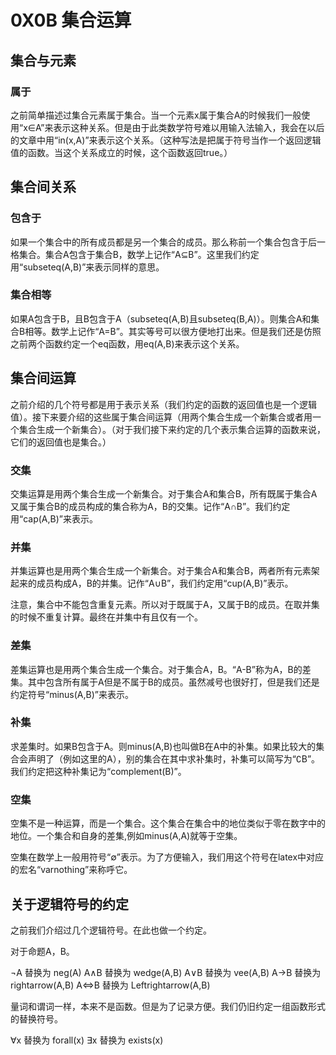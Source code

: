 # 0X0B 集合运算

## 集合与元素

### 属于

之前简单描述过集合元素属于集合。当一个元素x属于集合A的时候我们一般使用“x∈A”来表示这种关系。但是由于此类数学符号难以用输入法输入，我会在以后的文章中用“in(x,A)”来表示这个关系。（这种写法是把属于符号当作一个返回逻辑值的函数。当这个关系成立的时候，这个函数返回true。）

## 集合间关系

### 包含于

如果一个集合中的所有成员都是另一个集合的成员。那么称前一个集合包含于后一格集合。集合A包含于集合B，数学上记作“A⊆B”。这里我们约定用“subseteq(A,B)”来表示同样的意思。

### 集合相等

如果A包含于B，且B包含于A（subseteq(A,B)且subseteq(B,A)）。则集合A和集合B相等。数学上记作“A=B”。其实等号可以很方便地打出来。但是我们还是仿照之前两个函数约定一个eq函数，用eq(A,B)来表示这个关系。

## 集合间运算

之前介绍的几个符号都是用于表示关系（我们约定的函数的返回值也是一个逻辑值）。接下来要介绍的这些属于集合间运算（用两个集合生成一个新集合或者用一个集合生成一个新集合）。（对于我们接下来约定的几个表示集合运算的函数来说，它们的返回值也是集合。）

### 交集

交集运算是用两个集合生成一个新集合。对于集合A和集合B，所有既属于集合A又属于集合B的成员构成的集合称为A，B的交集。记作“A∩B”。我们约定用“cap(A,B)”来表示。

### 并集

并集运算也是用两个集合生成一个新集合。对于集合A和集合B，两者所有元素架起来的成员构成A，B的并集。记作“A∪B”，我们约定用“cup(A,B)”表示。

注意，集合中不能包含重复元素。所以对于既属于A，又属于B的成员。在取并集的时候不重复计算。最终在并集中有且仅有一个。

### 差集

差集运算也是用两个集合生成一个集合。对于集合A，B。“A-B”称为A，B的差集。其中包含所有属于A但是不属于B的成员。虽然减号也很好打，但是我们还是约定符号“minus(A,B)”来表示。

### 补集

求差集时。如果B包含于A。则minus(A,B)也叫做B在A中的补集。如果比较大的集合会声明了（例如这里的A），别的集合在其中求补集时，补集可以简写为“∁B”。我们约定把这种补集记为“complement(B)”。

### 空集

空集不是一种运算，而是一个集合。这个集合在集合中的地位类似于零在数字中的地位。一个集合和自身的差集,例如minus(A,A)就等于空集。

空集在数学上一般用符号“∅”表示。为了方便输入，我们用这个符号在latex中对应的宏名“varnothing”来称呼它。

## 关于逻辑符号的约定

之前我们介绍过几个逻辑符号。在此也做一个约定。

对于命题A，B。

¬A 替换为 neg(A)
A∧B 替换为 wedge(A,B)
A∨B 替换为 vee(A,B)
A→B 替换为 rightarrow(A,B)
A⇔B 替换为 Leftrightarrow(A,B)

量词和谓词一样，本来不是函数。但是为了记录方便。我们仍旧约定一组函数形式的替换符号。

∀x 替换为 forall(x)
∃x 替换为 exists(x)
